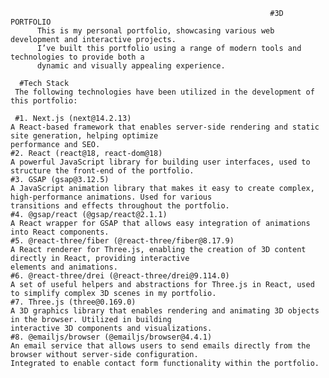                                                               #3D PORTFOLIO
          This is my personal portfolio, showcasing various web development and interactive projects.
          I’ve built this portfolio using a range of modern tools and technologies to provide both a
          dynamic and visually appealing experience.
          
      #Tech Stack
     The following technologies have been utilized in the development of this portfolio:

     #1. Next.js (next@14.2.13)
    A React-based framework that enables server-side rendering and static site generation, helping optimize     
    performance and SEO.
    #2. React (react@18, react-dom@18)
    A powerful JavaScript library for building user interfaces, used to structure the front-end of the portfolio.
    #3. GSAP (gsap@3.12.5)
    A JavaScript animation library that makes it easy to create complex, high-performance animations. Used for various 
    transitions and effects throughout the portfolio.
    #4. @gsap/react (@gsap/react@2.1.1)
    A React wrapper for GSAP that allows easy integration of animations into React components.
    #5. @react-three/fiber (@react-three/fiber@8.17.9)
    A React renderer for Three.js, enabling the creation of 3D content directly in React, providing interactive 
    elements and animations.
    #6. @react-three/drei (@react-three/drei@9.114.0)
    A set of useful helpers and abstractions for Three.js in React, used to simplify complex 3D scenes in my portfolio.
    #7. Three.js (three@0.169.0)
    A 3D graphics library that enables rendering and animating 3D objects in the browser. Utilized in building 
    interactive 3D components and visualizations.
    #8. @emailjs/browser (@emailjs/browser@4.4.1)
    An email service that allows users to send emails directly from the browser without server-side configuration. 
    Integrated to enable contact form functionality within the portfolio.

